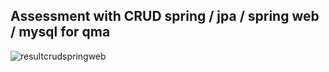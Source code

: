 <h2>Assessment with CRUD spring / jpa / spring web / mysql for qma</h2>

![resultcrudspringweb](https://github.com/user-attachments/assets/009648ab-0f6c-4a37-93c7-270268a5cea7)
